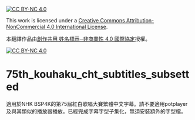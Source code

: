 [![CC BY-NC 4.0][cc-by-nc-shield]][cc-by-nc]

This work is licensed under a 
[Creative Commons Attribution-NonCommercial 4.0 International License][cc-by-nc].

本翻譯作品由[創作共用 姓名標示─非商業性 4.0 國際協定][cc-by-nc]授權。

[![CC BY-NC 4.0][cc-by-nc-image]][cc-by-nc]

[cc-by-nc]: https://creativecommons.org/licenses/by-nc/4.0/
[cc-by-nc-image]: https://licensebuttons.net/l/by-nc/4.0/88x31.png
[cc-by-nc-shield]: https://img.shields.io/badge/License-CC%20BY--NC%204.0-lightgrey.svg

# 75th_kouhaku_cht_subtitles_subsetted
適用於NHK BSP4K的第75屆紅白歌唱大賽繁體中文字幕。請不要適用potplayer及與其類似的播放器播放。已經完成字幕字型子集化，無須安裝額外的字型檔。
